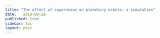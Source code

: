 ```yaml
---
title: "The effect of supernovae on planetary orbits: a simulation"
date:   2019-08-29
published: true
sidebar: toc
layout: post
---
```

